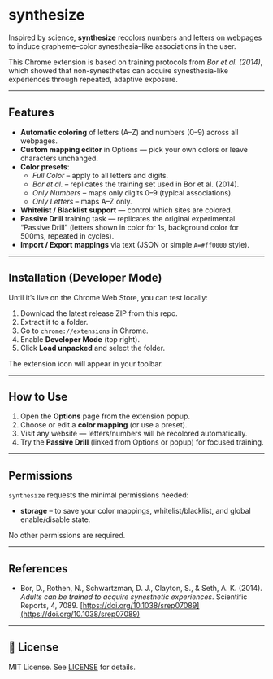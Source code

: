 # synthesize  

Inspired by science, **synthesize** recolors numbers and letters on webpages to induce grapheme–color synesthesia–like associations in the user.  

This Chrome extension is based on training protocols from *Bor et al. (2014)*, which showed that non-synesthetes can acquire synesthesia-like experiences through repeated, adaptive exposure.  

---

## Features  
- **Automatic coloring** of letters (A–Z) and numbers (0–9) across all webpages.  
- **Custom mapping editor** in Options — pick your own colors or leave characters unchanged.  
- **Color presets**:
  - *Full Color* – apply to all letters and digits.  
  - *Bor et al.* – replicates the training set used in Bor et al. (2014).  
  - *Only Numbers* – maps only digits 0–9 (typical associations).  
  - *Only Letters* – maps A–Z only.  
- **Whitelist / Blacklist support** — control which sites are colored.  
- **Passive Drill** training task — replicates the original experimental “Passive Drill” (letters shown in color for 1s, background color for 500ms, repeated in cycles).  
- **Import / Export mappings** via text (JSON or simple `A=#ff0000` style).  

---

## Installation (Developer Mode)  
Until it’s live on the Chrome Web Store, you can test locally:  

1. Download the latest release ZIP from this repo.  
2. Extract it to a folder.  
3. Go to `chrome://extensions` in Chrome.  
4. Enable **Developer Mode** (top right).  
5. Click **Load unpacked** and select the folder.  

The extension icon will appear in your toolbar.  

---

## How to Use  
1. Open the **Options** page from the extension popup.  
2. Choose or edit a **color mapping** (or use a preset).  
3. Visit any website — letters/numbers will be recolored automatically.  
4. Try the **Passive Drill** (linked from Options or popup) for focused training.  

---

## Permissions  
`synthesize` requests the minimal permissions needed:  

- **storage** – to save your color mappings, whitelist/blacklist, and global enable/disable state.  

No other permissions are required.  

---

## References  
- Bor, D., Rothen, N., Schwartzman, D. J., Clayton, S., & Seth, A. K. (2014). *Adults can be trained to acquire synesthetic experiences*. Scientific Reports, 4, 7089. [https://doi.org/10.1038/srep07089](https://doi.org/10.1038/srep07089)  

---

## 📝 License  
MIT License. See [LICENSE](LICENSE) for details.  
